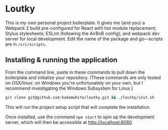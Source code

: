 # Loutky

This is my own personal project boilerplate. It gives me (and you) a Webpack 2 build pre-configured for React with hot module replacement; Stylus stylesheets; ESLint (following the AirBnB config); and webpack dev server for local development. Edit the name of the package and go&mdash;scripts are in `/src/scripts`.

## Installing & running the application

From the command line, paste in these commands to pull down the boilerplate and initialize your repository. (These commands are only tested on OSX/linux: on Windows you're unfortunately on your own, but I recommend investigating the Windows Subsystem for Linux.)

```bash
git clone git@github.com:kadamwhite/loutky.git && ./loutky/init.sh
```

This will run the project setup script that will complete the installation.

Once installed, use the command `npm start` to spin up the development server, which will then be accessible at [http://localhost:8080](http://localhost:8080)
